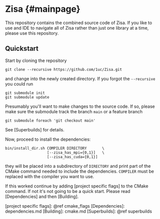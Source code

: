 # Zisa                                                               {#mainpage}                                        
This repository contains the combined source code of Zisa. If you like to use
and IDE to navigate all of Zisa rather than just one library at a time, please
use this repository.

## Quickstart
Start by cloning the repository
```
git clone --recursive https://github.com/1uc/Zisa.git
```
and change into the newly created directory. If you forgot the `--recursive`
you could run
```
git submodule init
git submodule update
```
Presumably you'll want to make changes to the source code. If so, please make
sure the submodule track the branch `main` or a feature branch
```
git submodule foreach 'git checkout main'
```
See [Superbuilds] for details.

Now, proceed to install the dependencies:
```
bin/install_dir.sh COMPILER DIRECTORY       \
                   [--zisa_has_mpi={0,1}]   \
                   [--zisa_has_cuda={0,1}]
```
they will be placed into a subdirectory of `DIRECTORY` and print
part of the CMake command needed to include the dependencies. `COMPILER` must
be replaced with the compiler you want to use.

If this worked continue by adding [project specific flags] to the CMake
command. If not it's not going to be a quick start. Please read
[Dependencies] and then [Building].

[project specific flags]: @ref cmake_flags
[Dependencies]: dependencies.md
[Building]: cmake.md
[Superbuilds]: @ref superbuilds
